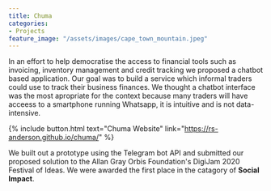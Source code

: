 ```yaml
---
title: Chuma
categories:
- Projects
feature_image: "/assets/images/cape_town_mountain.jpeg"
---
```

In an effort to help democratise the access to financial tools such as invoicing, inventory management and credit tracking we proposed a chatbot based application. Our goal was to build a service which informal traders could use to track their business finances. We thought a chatbot interface was the most apropriate for the context because many traders will have acceess to a smartphone running Whatsapp, it is intuitive and is not data-intensive. 

{% include button.html text="Chuma Website" link="https://rs-anderson.github.io/chuma/" %}

We built out a prototype using the Telegram bot API and submitted our proposed solution to the Allan Gray Orbis Foundation's DigiJam 2020 Festival of Ideas. We were awarded the first place in the catagory of **Social Impact**.
